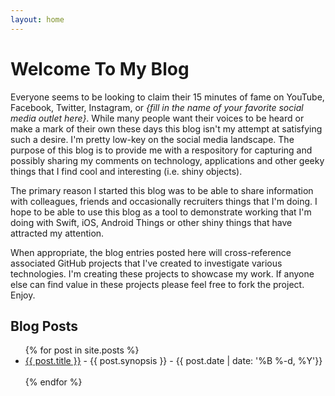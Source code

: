 ```yaml
---
layout: home
---
```


# Welcome To My Blog

Everyone seems to be looking to claim their 15 minutes of fame on YouTube, Facebook, Twitter, Instagram, or _{fill in the name of your favorite social media outlet here}_. While many people want their voices to be heard or make a mark of their own these days this blog isn't my attempt at satisfying such a desire. I'm pretty low-key on the social media landscape. The purpose of this blog is to provide me with a respository for capturing and possibly sharing my comments on technology, applications and other geeky things that I find cool and interesting (i.e. shiny objects).

The primary reason I started this blog was to be able to share information with colleagues, friends and occasionally recruiters things that I'm doing. I hope to be able to use this blog as a tool to demonstrate working that I'm doing with Swift, iOS, Android Things or other shiny things that have attracted my attention.

When appropriate, the blog entries posted here will cross-reference associated GitHub projects that I've created to investigate various technologies. I'm creating these projects to showcase my work. If anyone else can find value in these projects please feel free to fork the project. Enjoy.

## Blog Posts

<ul>
  {% for post in site.posts %}
    <li>
      <a href="{{ post.url }}">{{ post.title }}</a>
      - {{ post.synopsis }} -&nbsp;{{ post.date | date: '%B %-d, %Y'}}
    </li>
    <br>
  {% endfor %}
</ul>
